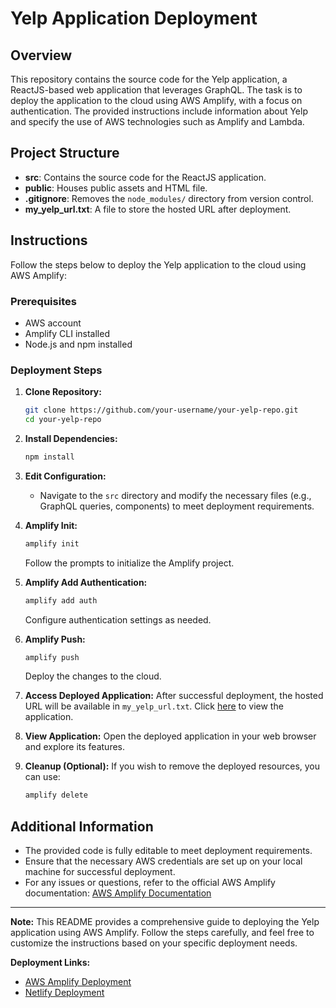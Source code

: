# Yelp Application Deployment

## Overview

This repository contains the source code for the Yelp application, a ReactJS-based web application that leverages GraphQL. The task is to deploy the application to the cloud using AWS Amplify, with a focus on authentication. The provided instructions include information about Yelp and specify the use of AWS technologies such as Amplify and Lambda.

## Project Structure

- **src**: Contains the source code for the ReactJS application.
- **public**: Houses public assets and HTML file.
- **.gitignore**: Removes the `node_modules/` directory from version control.
- **my_yelp_url.txt**: A file to store the hosted URL after deployment.

## Instructions

Follow the steps below to deploy the Yelp application to the cloud using AWS Amplify:

### Prerequisites

- AWS account
- Amplify CLI installed
- Node.js and npm installed

### Deployment Steps

1. **Clone Repository:**
   ```bash
   git clone https://github.com/your-username/your-yelp-repo.git
   cd your-yelp-repo
   ```

2. **Install Dependencies:**
   ```bash
   npm install
   ```

3. **Edit Configuration:**
   - Navigate to the `src` directory and modify the necessary files (e.g., GraphQL queries, components) to meet deployment requirements.

4. **Amplify Init:**
   ```bash
   amplify init
   ```
   Follow the prompts to initialize the Amplify project.

5. **Amplify Add Authentication:**
   ```bash
   amplify add auth
   ```
   Configure authentication settings as needed.

6. **Amplify Push:**
   ```bash
   amplify push
   ```
   Deploy the changes to the cloud.

7. **Access Deployed Application:**
   After successful deployment, the hosted URL will be available in `my_yelp_url.txt`. Click [here](https://master.d3md88s9j9gquw.amplifyapp.com) to view the application.

8. **View Application:**
   Open the deployed application in your web browser and explore its features.

9. **Cleanup (Optional):**
   If you wish to remove the deployed resources, you can use:
   ```bash
   amplify delete
   ```

## Additional Information

- The provided code is fully editable to meet deployment requirements.
- Ensure that the necessary AWS credentials are set up on your local machine for successful deployment.
- For any issues or questions, refer to the official AWS Amplify documentation: [AWS Amplify Documentation](https://docs.amplify.aws/)

---

**Note:** This README provides a comprehensive guide to deploying the Yelp application using AWS Amplify. Follow the steps carefully, and feel free to customize the instructions based on your specific deployment needs.

**Deployment Links:**
- [AWS Amplify Deployment](https://master.d3md88s9j9gquw.amplifyapp.com)
- [Netlify Deployment](https://uwaboryelp-app.netlify.app/)